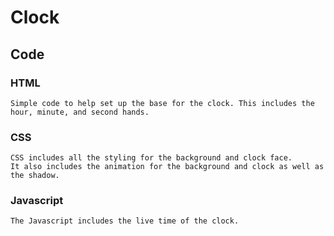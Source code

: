 # Clock

## Code

### HTML
```
Simple code to help set up the base for the clock. This includes the hour, minute, and second hands.
```
### CSS
```
CSS includes all the styling for the background and clock face. 
It also includes the animation for the background and clock as well as the shadow.
```
### Javascript
```
The Javascript includes the live time of the clock.
```
